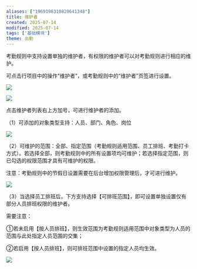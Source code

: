 ```yaml
---
aliases: ["1969198310820641348"]
title: 维护者
created: 2025-07-14
modified: 2025-07-14
tags: ['基础模块']
theme: 出勤
---
```


考勤规则中支持设置单独的维护者，有权限的维护者可以对考勤规则进行相应的维护。

可点击行项目中的操作“维护者”，或考勤规则中的“维护者”页签进行设置。

![](3963a2425754ac16b11284b2212cfd80.jpg)

![](5db0cf36da60dc32a9d0f725e39ce737.jpg)

点击维护者列表右上方加号，可进行维护者的添加。

（1）可添加的对象类型支持：人员、部门、角色、岗位

![](52a9fd0d911acdf0795215a08c94ff46.jpg)

（2）可维护的范围：全部、指定范围（考勤规则适用范围、员工排班、考勤打卡方式）。若选择全部，则考勤规则中的所有设置项均可维护；若选择指定范围，则已勾选的权限范围才具有可维护的权限。

注意：考勤规则中的节假日设置需要在后台增加权限管理后，才可进行维护。

![](27174884312696ae0145ebc44d7d1f0a.jpg)

（3）当选择员工排班后，下方支持选择【可排班范围】，即可设置单独设置仅有部分人员排班权限的维护者。

需要注意：

①若未启用【按人员排班】，则生效范围为考勤规则适用范围中对象类型为人员的范围与此处指定人员范围的交集；

②若启用【按人员排班】，则可排班范围中设置的指定人员均生效。

![](d56ce74e7c15adf2b9a10f4a42433375.jpg)